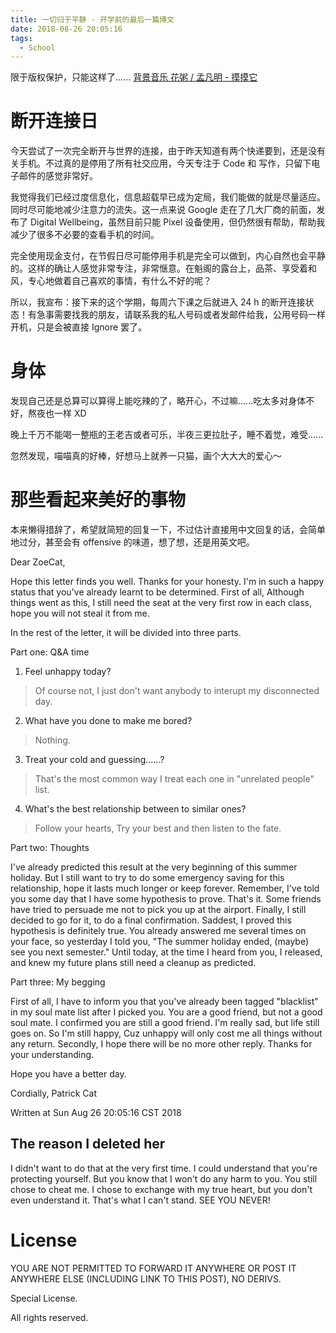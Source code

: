 ```yaml
---
title: 一切归于平静 - 开学前的最后一篇博文
date: 2018-08-26 20:05:16
tags:
  - School
---
```


限于版权保护，只能这样了......
[背景音乐 花粥 / 孟凡明 - 摸摸它](https://music.163.com/#/song?id=1304302909)

# 断开连接日

今天尝试了一次完全断开与世界的连接，由于昨天知道有两个快递要到，还是没有关手机。不过真的是停用了所有社交应用，今天专注于 Code 和 写作，只留下电子邮件的感觉非常好。

我觉得我们已经过度信息化，信息超载早已成为定局，我们能做的就是尽量适应。同时尽可能地减少注意力的流失。这一点来说 Google 走在了几大厂商的前面，发布了 Digital Wellbeing，虽然目前只能 Pixel 设备使用，但仍然很有帮助，帮助我减少了很多不必要的查看手机的时间。

完全使用现金支付，在节假日尽可能停用手机是完全可以做到，内心自然也会平静的。这样的确让人感觉非常专注，非常惬意。在魁阁的露台上，品茶、享受着和风，专心地做着自己喜欢的事情，有什么不好的呢？

所以，我宣布：接下来的这个学期，每周六下课之后就进入 24 h 的断开连接状态！有急事需要找我的朋友，请联系我的私人号码或者发邮件给我，公用号码一样开机，只是会被直接 Ignore 罢了。

# 身体

发现自己还是总算可以算得上能吃辣的了，略开心，不过嘛......吃太多对身体不好，熬夜也一样 XD

晚上千万不能喝一整瓶的王老吉或者可乐，半夜三更拉肚子，睡不着觉，难受......

忽然发现，喵喵真的好棒，好想马上就养一只猫，画个大大大的爱心～

# 那些看起来美好的事物

本来懒得措辞了，希望就简短的回复一下，不过估计直接用中文回复的话，会简单地过分，甚至会有 offensive 的味道，想了想，还是用英文吧。

Dear ZoeCat,

Hope this letter finds you well. Thanks for your honesty. I'm in such a happy status that you've already learnt to be determined. First of all, Although things went as this, I still need the seat at the very first row in each class, hope you will not steal it from me.

In the rest of the letter, it will be divided into three parts.

Part one: Q&A time

1. Feel unhappy today?

> Of course not, I just don't want anybody to interupt my disconnected day.

2. What have you done to make me bored?

> Nothing.

3. Treat your cold and guessing......?

> That's the most common way I treat each one in "unrelated people" list.

4. What's the best relationship between to similar ones?

> Follow your hearts, Try your best and then listen to the fate.

Part two: Thoughts

I've already predicted this result at the very beginning of this summer holiday. But I still want to try to do some emergency saving for this relationship,
hope it lasts much longer or keep forever. Remember, I've told you some day that I have some hypothesis to prove. That's it. Some friends have tried to persuade me not to pick you up at the airport. Finally, I still decided to go for it, to do a final confirmation. Saddest, I proved this hypothesis is definitely true. You already answered me several times on your face, so yesterday I told you, "The summer holiday ended, (maybe) see you next semester." Until today, at the time I heard from you, I released, and knew my future plans still need a cleanup as predicted.

Part three: My begging

First of all, I have to inform you that you've already been tagged "blacklist" in my soul mate list after I picked you. You are a good friend, but not a good soul mate. I confirmed you are still a good friend. I'm really sad, but life still goes on. So I'm still happy, Cuz unhappy will only cost me all things without any return. Secondly, I hope there will be no more other reply. Thanks for your understanding.

Hope you have a better day.

Cordially,
Patrick Cat

Written at Sun Aug 26 20:05:16 CST 2018

## The reason I deleted her

I didn't want to do that at the very first time. I could understand that you're protecting yourself. But you know that I won't do any harm to you. You still chose to cheat me. I chose to exchange with my true heart, but you don't even understand it. That's what I can't stand. SEE YOU NEVER!

# License

YOU ARE NOT PERMITTED TO FORWARD IT ANYWHERE OR POST IT ANYWHERE ELSE (INCLUDING LINK TO THIS POST), NO DERIVS.

Special License. 

All rights reserved. 
